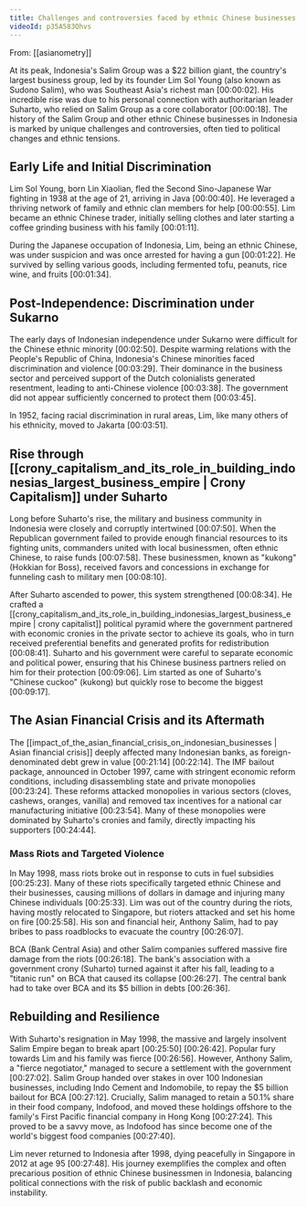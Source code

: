 ```yaml
---
title: Challenges and controversies faced by ethnic Chinese businesses in Indonesia
videoId: p35A583Ohvs
---
```


From: [[asianometry]] <br/> 

At its peak, Indonesia's Salim Group was a $22 billion giant, the country's largest business group, led by its founder Lim Sol Young (also known as Sudono Salim), who was Southeast Asia's richest man <a class="yt-timestamp" data-t="00:00:02">[00:00:02]</a>. His incredible rise was due to his personal connection with authoritarian leader Suharto, who relied on Salim Group as a core collaborator <a class="yt-timestamp" data-t="00:00:18">[00:00:18]</a>. The history of the Salim Group and other ethnic Chinese businesses in Indonesia is marked by unique challenges and controversies, often tied to political changes and ethnic tensions.

## Early Life and Initial Discrimination

Lim Sol Young, born Lin Xiaolian, fled the Second Sino-Japanese War fighting in 1938 at the age of 21, arriving in Java <a class="yt-timestamp" data-t="00:00:40">[00:00:40]</a>. He leveraged a thriving network of family and ethnic clan members for help <a class="yt-timestamp" data-t="00:00:55">[00:00:55]</a>. Lim became an ethnic Chinese trader, initially selling clothes and later starting a coffee grinding business with his family <a class="yt-timestamp" data-t="00:01:11">[00:01:11]</a>.

During the Japanese occupation of Indonesia, Lim, being an ethnic Chinese, was under suspicion and was once arrested for having a gun <a class="yt-timestamp" data-t="00:01:22">[00:01:22]</a>. He survived by selling various goods, including fermented tofu, peanuts, rice wine, and fruits <a class="yt-timestamp" data-t="00:01:34">[00:01:34]</a>.

## Post-Independence: Discrimination under Sukarno

The early days of Indonesian independence under Sukarno were difficult for the Chinese ethnic minority <a class="yt-timestamp" data-t="00:02:50">[00:02:50]</a>. Despite warming relations with the People's Republic of China, Indonesia's Chinese minorities faced discrimination and violence <a class="yt-timestamp" data-t="00:03:29">[00:03:29]</a>. Their dominance in the business sector and perceived support of the Dutch colonialists generated resentment, leading to anti-Chinese violence <a class="yt-timestamp" data-t="00:03:38">[00:03:38]</a>. The government did not appear sufficiently concerned to protect them <a class="yt-timestamp" data-t="00:03:45">[00:03:45]</a>.

In 1952, facing racial discrimination in rural areas, Lim, like many others of his ethnicity, moved to Jakarta <a class="yt-timestamp" data-t="00:03:51">[00:03:51]</a>.

## Rise through [[crony_capitalism_and_its_role_in_building_indonesias_largest_business_empire | Crony Capitalism]] under Suharto

Long before Suharto's rise, the military and business community in Indonesia were closely and corruptly intertwined <a class="yt-timestamp" data-t="00:07:50">[00:07:50]</a>. When the Republican government failed to provide enough financial resources to its fighting units, commanders united with local businessmen, often ethnic Chinese, to raise funds <a class="yt-timestamp" data-t="00:07:58">[00:07:58]</a>. These businessmen, known as "kukong" (Hokkian for Boss), received favors and concessions in exchange for funneling cash to military men <a class="yt-timestamp" data-t="00:08:10">[00:08:10]</a>.

After Suharto ascended to power, this system strengthened <a class="yt-timestamp" data-t="00:08:34">[00:08:34]</a>. He crafted a [[crony_capitalism_and_its_role_in_building_indonesias_largest_business_empire | crony capitalist]] political pyramid where the government partnered with economic cronies in the private sector to achieve its goals, who in turn received preferential benefits and generated profits for redistribution <a class="yt-timestamp" data-t="00:08:41">[00:08:41]</a>. Suharto and his government were careful to separate economic and political power, ensuring that his Chinese business partners relied on him for their protection <a class="yt-timestamp" data-t="00:09:06">[00:09:06]</a>. Lim started as one of Suharto's "Chinese cuckoo" (kukong) but quickly rose to become the biggest <a class="yt-timestamp" data-t="00:09:17">[00:09:17]</a>.

## The Asian Financial Crisis and its Aftermath

The [[impact_of_the_asian_financial_crisis_on_indonesian_businesses | Asian financial crisis]] deeply affected many Indonesian banks, as foreign-denominated debt grew in value <a class="yt-timestamp" data-t="00:21:14">[00:21:14]</a> <a class="yt-timestamp" data-t="00:22:14">[00:22:14]</a>. The IMF bailout package, announced in October 1997, came with stringent economic reform conditions, including disassembling state and private monopolies <a class="yt-timestamp" data-t="00:23:24">[00:23:24]</a>. These reforms attacked monopolies in various sectors (cloves, cashews, oranges, vanilla) and removed tax incentives for a national car manufacturing initiative <a class="yt-timestamp" data-t="00:23:54">[00:23:54]</a>. Many of these monopolies were dominated by Suharto's cronies and family, directly impacting his supporters <a class="yt-timestamp" data-t="00:24:44">[00:24:44]</a>.

### Mass Riots and Targeted Violence

In May 1998, mass riots broke out in response to cuts in fuel subsidies <a class="yt-timestamp" data-t="00:25:23">[00:25:23]</a>. Many of these riots specifically targeted ethnic Chinese and their businesses, causing millions of dollars in damage and injuring many Chinese individuals <a class="yt-timestamp" data-t="00:25:33">[00:25:33]</a>. Lim was out of the country during the riots, having mostly relocated to Singapore, but rioters attacked and set his home on fire <a class="yt-timestamp" data-t="00:25:58">[00:25:58]</a>. His son and financial heir, Anthony Salim, had to pay bribes to pass roadblocks to evacuate the country <a class="yt-timestamp" data-t="00:26:07">[00:26:07]</a>.

BCA (Bank Central Asia) and other Salim companies suffered massive fire damage from the riots <a class="yt-timestamp" data-t="00:26:18">[00:26:18]</a>. The bank's association with a government crony (Suharto) turned against it after his fall, leading to a "titanic run" on BCA that caused its collapse <a class="yt-timestamp" data-t="00:26:27">[00:26:27]</a>. The central bank had to take over BCA and its $5 billion in debts <a class="yt-timestamp" data-t="00:26:36">[00:26:36]</a>.

## Rebuilding and Resilience

With Suharto's resignation in May 1998, the massive and largely insolvent Salim Empire began to break apart <a class="yt-timestamp" data-t="00:25:50">[00:25:50]</a> <a class="yt-timestamp" data-t="00:26:42">[00:26:42]</a>. Popular fury towards Lim and his family was fierce <a class="yt-timestamp" data-t="00:26:56">[00:26:56]</a>. However, Anthony Salim, a "fierce negotiator," managed to secure a settlement with the government <a class="yt-timestamp" data-t="00:27:02">[00:27:02]</a>. Salim Group handed over stakes in over 100 Indonesian businesses, including Indo Cement and Indomobile, to repay the $5 billion bailout for BCA <a class="yt-timestamp" data-t="00:27:12">[00:27:12]</a>. Crucially, Salim managed to retain a 50.1% share in their food company, Indofood, and moved these holdings offshore to the family's First Pacific financial company in Hong Kong <a class="yt-timestamp" data-t="00:27:24">[00:27:24]</a>. This proved to be a savvy move, as Indofood has since become one of the world's biggest food companies <a class="yt-timestamp" data-t="00:27:40">[00:27:40]</a>.

Lim never returned to Indonesia after 1998, dying peacefully in Singapore in 2012 at age 95 <a class="yt-timestamp" data-t="00:27:48">[00:27:48]</a>. His journey exemplifies the complex and often precarious position of ethnic Chinese businessmen in Indonesia, balancing political connections with the risk of public backlash and economic instability.